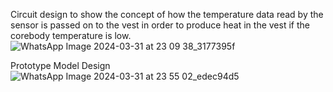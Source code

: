 Circuit design to show the concept of how the temperature data read by the sensor is passed on to the vest in order to produce heat in the vest if the corebody temperature is low. 
![WhatsApp Image 2024-03-31 at 23 09 38_3177395f](https://github.com/nitikaarajesh/Hypothermia-Solution-Prototype/assets/160288897/422d82b3-12db-4d2d-a473-71a56f898957)

Prototype Model Design 
![WhatsApp Image 2024-03-31 at 23 55 02_edec94d5](https://github.com/nitikaarajesh/Hypothermia-Solution-Prototype/assets/160288897/f32403cd-7f1b-4bdb-b3f1-2555c7d80b2e)
